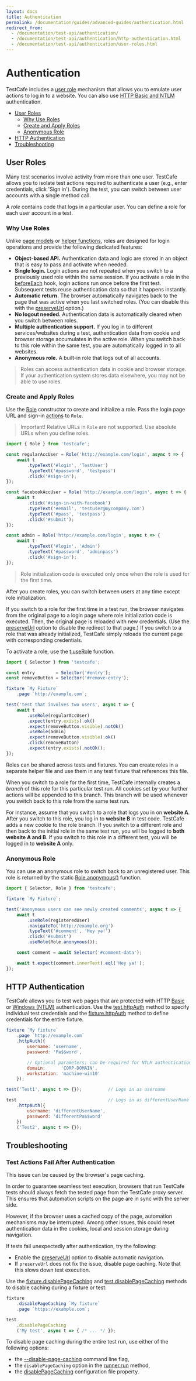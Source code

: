 ```yaml
---
layout: docs
title: Authentication
permalink: /documentation/guides/advanced-guides/authentication.html
redirect_from:
  - /documentation/test-api/authentication/
  - /documentation/test-api/authentication/http-authentication.html
  - /documentation/test-api/authentication/user-roles.html
---
```

# Authentication

TestCafe includes a [user role](#user-roles) mechanism that allows you to emulate user actions to log in to a website. You can also use [HTTP Basic and NTLM](#http-authentication) authentication.

* [User Roles](#user-roles)
  * [Why Use Roles](#why-use-roles)
  * [Create and Apply Roles](#create-and-apply-roles)
  * [Anonymous Role](#anonymous-role)
* [HTTP Authentication](#http-authentication)
* [Troubleshooting](#troubleshooting)

## User Roles

Many test scenarios involve activity from more than one user. TestCafe allows you to isolate test actions required to authenticate a user (e.g., enter credentials, click 'Sign in'). During the test, you can switch between user accounts with a single method call.

A *role* contains code that logs in a particular user. You can define a role for each user account in a test.

### Why Use Roles

Unlike [page models](../concepts/page-model.md) or [helper functions](../../recipes/best-practices/create-helpers.md), roles are designed for login operations and provide the following dedicated features:

* **Object-based API.** Authentication data and logic are stored in an object that is easy to pass and activate when needed.
* **Single login.** Login actions are not repeated when you switch to a previously used role within the same session. If you activate a role in the [beforeEach](../basic-guides/organize-tests.md#test-hooks) hook, login actions run once before the first test. Subsequent tests reuse authentication data so that it happens instantly.
* **Automatic return.** The browser automatically navigates back to the page that was active when you last switched roles. (You can disable this with the [preserveUrl](../../reference/test-api/role/constructor.md#optionspreserveurl) option.)
* **No logout needed.** Authentication data is automatically cleared when you switch between roles.
* **Multiple authentication support.** If you log in to different services/websites during a test, authentication data from cookie and browser storage accumulates in the active role. When you switch back to this role within the same test, you are automatically logged in to all websites.
* **Anonymous role.** A built-in role that logs out of all accounts.

> Roles can access authentication data in cookie and browser storage. If your authentication system stores data elsewhere, you may not be able to use roles.

### Create and Apply Roles

Use the [Role](../../reference/test-api/role/constructor.md) constructor to create and initialize a role. Pass the login page URL and sign-in [actions](../basic-guides/interact-with-the-page.md) to `Role`.

> Important! Relative URLs in `Role` are not supported. Use absolute URLs when you define roles.

```js
import { Role } from 'testcafe';

const regularAccUser = Role('http://example.com/login', async t => {
    await t
        .typeText('#login', 'TestUser')
        .typeText('#password', 'testpass')
        .click('#sign-in');
});

const facebookAccUser = Role('http://example.com/login', async t => {
    await t
        .click('#sign-in-with-facebook')
        .typeText('#email', 'testuser@mycompany.com')
        .typeText('#pass', 'testpass')
        .click('#submit');
});

const admin = Role('http://example.com/login', async t => {
    await t
        .typeText('#login', 'Admin')
        .typeText('#password', 'adminpass')
        .click('#sign-in');
});
```

> Role initialization code is executed only once when the role is used for the first time.

After you create roles, you can switch between users at any time except role initialization.

If you switch to a role for the first time in a test run, the browser navigates from the original page to a login page where role initialization code is executed. Then, the original page is reloaded with new credentials. (Use the [preserveUrl](../../reference/test-api/role/constructor.md#optionspreserveurl) option to disable the redirect to that page.) If you switch to a role that was already initialized, TestCafe simply reloads the current page with corresponding credentials.

To activate a role, use the [t.useRole](../../reference/test-api/testcontroller/userole.md) function.

```js
import { Selector } from 'testcafe';

const entry        = Selector('#entry');
const removeButton = Selector('#remove-entry');

fixture `My Fixture`
    .page `http://example.com`;

test('test that involves two users', async t => {
    await t
        .useRole(regularAccUser)
        .expect(entry.exists).ok()
        .expect(removeButton.visible).notOk()
        .useRole(admin)
        .expect(removeButton.visible).ok()
        .click(removeButton)
        .expect(entry.exists).notOk();
});
```

Roles can be shared across tests and fixtures. You can create roles in a separate helper file and use them in any test fixture that references this file.

When you switch to a role for the first time, TestCafe internally creates a *branch* of this role for this particular test run. All cookies set by your further actions will be appended to this branch. This branch will be used whenever you switch back to this role from the same test run.

For instance, assume that you switch to a role that logs you in on **website A**. After you switch to this role, you log in to **website B** in test code. TestCafe adds a new cookie to the role branch. If you switch to a different role and then back to the initial role in the same test run, you will be logged to **both website A and B**. If you switch to this role in a different test, you will be logged in to **website A** only.

### Anonymous Role

You can use an anonymous role to switch back to an unregistered user. This role is returned by the static [Role.anonymous()](../../reference/test-api/role/anonymous.md) function.

```js
import { Selector, Role } from 'testcafe';

fixture `My Fixture`;

test('Anonymous users can see newly created comments', async t => {
    await t
        .useRole(registeredUser)
        .navigateTo('http://example.org')
        .typeText('#comment', 'Hey ya!')
        .click('#submit')
        .useRole(Role.anonymous());

    const comment = await Selector('#comment-data');

    await t.expect(comment.innerText).eql('Hey ya!');
});
```

## HTTP Authentication

TestCafe allows you to test web pages that are protected with HTTP [Basic](https://en.wikipedia.org/wiki/Basic_access_authentication) or [Windows (NTLM)](https://en.wikipedia.org/wiki/Integrated_Windows_Authentication) authentication. Use the [test.httpAuth](../../reference/test-api/test/httpauth.md) method to specify individual test credentials and the [fixture.httpAuth](../../reference/test-api/fixture/httpauth.md) method to define credentials for the entire fixture.

```js
fixture `My fixture`
    .page `http://example.com`
    .httpAuth({
        username: 'username',
        password: 'Pa$$word',

        // Optional parameters; can be required for NTLM authentication.
        domain:      'CORP-DOMAIN',
        workstation: 'machine-win10'
    });

test('Test1', async t => {});          // Logs in as username

test                                   // Logs in as differentUserName
    .httpAuth({
        username: 'differentUserName',
        password: 'differentPa$$word'
    })
    ('Test2', async t => {});
```

## Troubleshooting

### Test Actions Fail After Authentication

This issue can be caused by the browser's page caching.

In order to guarantee seamless test execution, browsers that run TestCafe tests should always fetch the tested page from the TestCafe proxy server. This ensures that automation scripts on the page are in sync with the server side.

However, if the browser uses a cached copy of the page, automation mechanisms may be interrupted. Among other issues, this could reset authentication data in the cookies, local and session storage during navigation.

If tests fail unexpectedly after authentication, try the following:

* Enable the [preserveUrl](../../reference/test-api/role/constructor.md#optionspreserveurl) option to disable automatic navigation.
* If `preserveUrl` does not fix the issue, disable page caching. Note that this slows down test execution.

Use the [fixture.disablePageCaching](../../reference/test-api/fixture/disablepagecaching.md) and [test.disablePageCaching](../../reference/test-api/test/disablepagecaching.md) methods to disable caching during a fixture or test:

```js
fixture
    .disablePageCaching `My fixture`
    .page `https://example.com`;
```

```js
test
    .disablePageCaching
    ('My test', async t => { /* ... */ });
```

To disable page caching during the entire test run, use either of the following options:

* the [--disable-page-caching](../../reference/command-line-interface.md#--disable-page-caching) command line flag,
* the `disablePageCaching` option in the [runner.run](../../reference/testcafe-api/runner/run.md) method,
* the [disablePageCaching](../../reference/configuration-file.md#disablepagecaching) configuration file property.
